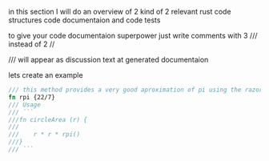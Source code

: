 in this section I will do an overview of 2 kind of 2 relevant rust code structures
code documentaion and code tests 

to give your code documentaion superpower just write comments with 3 /// instead of 2 // 

/// will appear as discussion text at generated documentaion

lets create an example
```Rust
/// this method provides a very good aproximation of pi using the razor 22/7
fn rpi {22/7}
/// Usage 
/// ```
///fn circleArea (r) {
///    
///    r * r * rpi()
///}
/// ```
```
